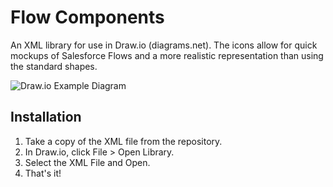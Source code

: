 # Flow Components
An XML library for use in Draw.io (diagrams.net). The icons allow for quick mockups of Salesforce Flows and a more realistic representation than using the standard shapes.

![Draw.io Example Diagram](https://github.com/markledden/Salesforce-Flow-Diagram-Icons/blob/main/Images/Salesforce%20Screen%20Flow%20Mockup.JPG?raw=true)

## Installation
1. Take a copy of the XML file from the repository. 
2. In Draw.io, click File > Open Library.
3. Select the XML File and Open.
4. That's it! 

